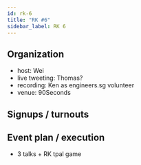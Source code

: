 ```yaml
---
id: rk-6
title: "RK #6"
sidebar_label: RK 6
---
```


## Organization

- host: Wei
- live tweeting: Thomas?
- recording: Ken as engineers.sg volunteer
- venue: 90Seconds

## Signups / turnouts

## Event plan / execution

- 3 talks + RK tpal game
